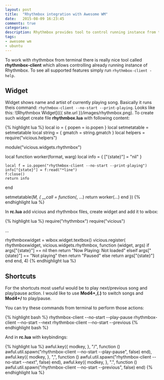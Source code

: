 ```yaml
---
layout: post
title:  "Rhythmbox integration with Awesome WM"
date:   2015-08-09 16:23:45
comments: true
categories:
description: Rhythmbox provides tool to control running instance from terminal, which is very good feature. With it's help it is very easy to create a widget which displays currently playing song. Also here I'm showing how to add some shortcuts to control music.
tags: 
- awesome wm
- ubuntu
---
```


To work with rhythmbox from terminal there is really nice tool called **rhythmbox-client** which allows controlling already running instance of Rhythmbox. To see all supported features simply run `rhythmbox-client -help`.

## Widget

Widget shows name and artist of currently playing song. Basically it runs theis command: `rhythmbox-client --no-start --print-playing`. Looks like this: ![Rhythmbox Widget]({{ site.url }}/images/rhythmbox.png).
To create such widget create file **rhythmbox.lua** with following content:

{% highlight lua %}
local io = { popen = io.popen }
local setmetatable = setmetatable
local string = { gmatch = string.gmatch }
local helpers = require("vicious.helpers")

module("vicious.widgets.rhythmbox")

local function worker(format, warg)
	local info = {
	    ["{state}"] = "nil"
	}
	
	local f = io.popen("rhythmbox-client --no-start --print-playing")
	info["{state}"] = f:read("*line")
	f:close()
	return info
end

setmetatable(_M, { __call = function(_, ...) return worker(...) end })
{% endhighlight lua %}

In **rc.lua** add vicious and rhythmbox files, create widget and add it to wibox:

{% highlight lua %}
require("rhythmbox")
require("vicious")

...

rhythmboxwidget = wibox.widget.textbox()
vicious.register( rhythmboxwidget, vicious.widgets.rhythmbox,
	function (widget, args)
	   if args["{state}"] == nil then
		  return "Now Playing: Not loaded"
	   elseif args["{state}"] == "Not playing" then
		  return "Paused"
	   else
		  return args["{state}"]
	   end
	end, 4)
{% endhighlight lua %}


## Shortcuts

For the shortcuts most useful would be to play next/previous song and play/pause action. I would like to use **Mod4+,(.)** to switch songs and **Mod4+/** to play/pause.

You can try these commands from terminal to perform those actions:

{% highlight bash %}
rhythmbox-client --no-start --play-pause
rhythmbox-client --no-start --next
rhythmbox-client --no-start --previous
{% endhighlight bash %}

And in **rc.lua** with keybindings:

{% highlight lua %}
awful.key({ modkey, }, "/", function () awful.util.spawn("rhythmbox-client --no-start --play-pause", false) end),
awful.key({ modkey, }, ",", function () awful.util.spawn("rhythmbox-client --no-start --next", false) end),
awful.key({ modkey, }, ".", function () awful.util.spawn("rhythmbox-client --no-start --previous", false) end)
{% endhighlight lua %} 